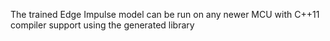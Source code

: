 The trained Edge Impulse model can be run on any newer MCU with C++11 compiler support using the generated library
